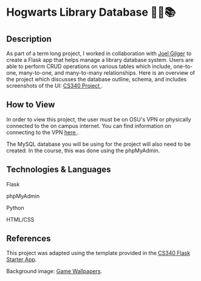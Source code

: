 # Hogwarts Library Database 🧙🏼📚

## Description
As part of a term long project, I worked in collaboration with [Joel Gilger](https://github.com/jgiggler) to create a Flask app that helps manage a library database system. 
Users are able to perform CRUD operations on various tables which include, one-to-one, many-to-one, and many-to-many relationships.
Here is an overview of the project which discusses the database outline, schema, and includes screenshots of the UI: [CS340 Project
](https://docs.google.com/document/d/1xjbcS9OL6N6IfLD_cm-4Dt98i-0t2rQta1I2JeIUrxw/edit?usp=sharing).

## How to View 
In order to view this project, the user must be on OSU's VPN or physically connected to the on campus internet. You can find information on connecting to the VPN [here
](https://oregonstate.edu/).

The MySQL database you will be using for the project will also need to be created. In the course, this was done using the phpMyAdmin. 

## Technologies & Languages
Flask

phpMyAdmin

Python 

HTML/CSS

## References 
This project was adapted using the template provided in the [CS340 Flask Starter App](https://github.com/osu-cs340-ecampus/flask-starter-app).

Background image: [Game Wallpapers](https://www.gamewallpapers.com/index.php?titelpage=Hogwarts+Legacy&page=ultrawidegame).


